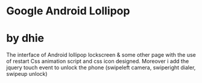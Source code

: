 # Google Android Lollipop
# by dhie 

The interface of Android lollipop lockscreen & some other page with the use of restart Css animation script and css icon designed. Moreover i add the jquery touch event to unlock the phone (swipeleft camera, swiperight dialer, swipeup unlock)

